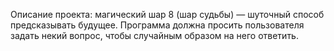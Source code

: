 Описание проекта: магический шар 8 (шар судьбы) — шуточный способ предсказывать будущее. 
Программа должна просить пользователя задать некий вопрос, чтобы случайным образом на него ответить.
